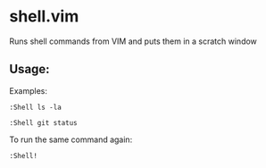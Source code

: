 shell.vim
=========

Runs shell commands from VIM and puts them in a scratch window

Usage:
------

Examples:

```vim
:Shell ls -la
```

```vim
:Shell git status
```

To run the same command again:

```vim
:Shell!
```

